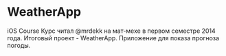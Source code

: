 WeatherApp
==========

iOS Course
Курс читал @mrdekk на мат-мехе в первом семестре 2014 года.
Итоговый проект - WeatherApp. Приложение для показа прогноза погоды.
